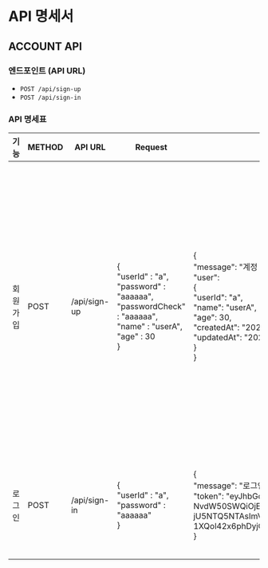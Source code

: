 # API 명세서

## ACCOUNT API

### 엔드포인트 (API URL)
- `POST /api/sign-up`
- `POST /api/sign-in`

### API 명세표

| 기능    | METHOD   | API URL    |Request| Response| Response Error|
|---------------|---------------|---------------|---------------|---------------|---------------|
|회원 가입 | POST  | /api/sign-up  | {<br>"userId" : "a",<br>"password" : "aaaaaa",<br>"passwordCheck" : "aaaaaa",<br>"name" : "userA",<br>"age" : 30<br>}  | {<br>"message": "계정 생성에 성공하셨습니다!",<br>"user": <br>{<br>"userId": "a",<br>"name": "userA",<br>"age": 30,<br>"createdAt": "2024-09-09T10:34:05.669Z",<br>"updatedAt": "2024-09-09T10:34:05.669Z"<br>}<br>}  | #400 body에 올바른 데이터를 기입하지 않았을 경우<br>{"errorMessage": "아이디는 알파벳 소문자와 숫자만 포함할 수 있습니다."}<br>{"errorMessage": "비밀번호는 최소 6자 이상이어야 합니다."}<br>{"errorMessage": "비밀번호 확인에 비밀번호를 입력해주세요."}<br>{"errorMessage": "비밀번호 확인이 일치하지 않습니다."}<br><br>#409 이미 해당 계정이 존재할 경우<br>{"errorMessage": '이미 존재하는 아이디입니다.'}|
|  로그인  | POST  | /api/sign-in  | {<br>"userId" : "a",<br>"password" : "aaaaaa"<br>} | {<br>"message": "로그인에 성공하였습니다.",<br>"token": "eyJhbGciOiJIUzI1NiIsInR5cCI6IkpXVCJ9.eyJhY2<br>NvdW50SWQiOjEsInVzZXJJZCI6ImEiLCJpYXQiOjE3M<br>jU5NTQ5NTAsImV4cCI6MTcyNTk1ODU1MH0.<br>1XQol42x6phDyjGpvJsNGTBZ4WG73k3MmraqzgGAXo8"<br>}  | #401 ID 및 비밀번호 일치하지 않을 경우<br>{"errorMessage": "존재하지 않는 아이디입니다."}<br>{"errorMessage": "비밀번호가 일치하지 않습니다."}<br> |
